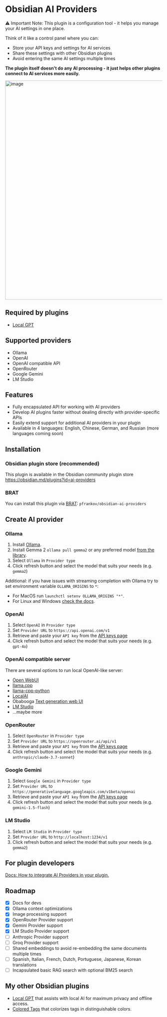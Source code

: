 # Obsidian AI Providers

⚠️ Important Note:
This plugin is a configuration tool - it helps you manage your AI settings in one place.

Think of it like a control panel where you can:
- Store your API keys and settings for AI services
- Share these settings with other Obsidian plugins
- Avoid entering the same AI settings multiple times

**The plugin itself doesn't do any AI processing - it just helps other plugins connect to AI services more easily.**

<img width="700" alt="image" src="https://github.com/user-attachments/assets/09b6313d-726c-440b-9201-1b2f2e839fa7" />

## Required by plugins
- [Local GPT](https://github.com/pfrankov/obsidian-local-gpt)

## Supported providers
- Ollama
- OpenAI
- OpenAI compatible API
- OpenRouter
- Google Gemini
- LM Studio

## Features
- Fully encapsulated API for working with AI providers
- Develop AI plugins faster without dealing directly with provider-specific APIs
- Easily extend support for additional AI providers in your plugin
- Available in 4 languages: English, Chinese, German, and Russian (more languages coming soon)

## Installation
### Obsidian plugin store (recommended)
This plugin is available in the Obsidian community plugin store https://obsidian.md/plugins?id=ai-providers

### BRAT
You can install this plugin via [BRAT](https://obsidian.md/plugins?id=obsidian42-brat): `pfrankov/obsidian-ai-providers`

## Create AI provider
### Ollama
1. Install [Ollama](https://ollama.com/).
2. Install Gemma 2 `ollama pull gemma2` or any preferred model [from the library](https://ollama.com/library).
3. Select `Ollama` in `Provider type`
4. Click refresh button and select the model that suits your needs (e.g. `gemma2`)

Additional: if you have issues with streaming completion with Ollama try to set environment variable `OLLAMA_ORIGINS` to `*`:
- For MacOS run `launchctl setenv OLLAMA_ORIGINS "*"`.
- For Linux and Windows [check the docs](https://github.com/ollama/ollama/blob/main/docs/faq.md#how-do-i-configure-ollama-server).

### OpenAI
1. Select `OpenAI` in `Provider type`
2. Set `Provider URL` to `https://api.openai.com/v1`
3. Retrieve and paste your `API key` from the [API keys page](https://platform.openai.com/api-keys)
4. Click refresh button and select the model that suits your needs (e.g. `gpt-4o`)

### OpenAI compatible server
There are several options to run local OpenAI-like server:
- [Open WebUI](https://docs.openwebui.com/tutorials/integrations/continue-dev/)
- [llama.cpp](https://github.com/ggerganov/llama.cpp)
- [llama-cpp-python](https://github.com/abetlen/llama-cpp-python#openai-compatible-web-server)
- [LocalAI](https://localai.io/model-compatibility/llama-cpp/#setup)
- Obabooga [Text generation web UI](https://github.com/pfrankov/obsidian-local-gpt/discussions/8)
- [LM Studio](https://lmstudio.ai/)
- ...maybe more

### OpenRouter
1. Select `OpenRouter` in `Provider type`
2. Set `Provider URL` to `https://openrouter.ai/api/v1`
3. Retrieve and paste your `API key` from the [API keys page](https://openrouter.ai/settings/keys)
4. Click refresh button and select the model that suits your needs (e.g. `anthropic/claude-3.7-sonnet`)

### Google Gemini
1. Select `Google Gemini` in `Provider type`
2. Set `Provider URL` to `https://generativelanguage.googleapis.com/v1beta/openai`
3. Retrieve and paste your `API key` from the [API keys page](https://aistudio.google.com/apikey)
4. Click refresh button and select the model that suits your needs (e.g. `gemini-1.5-flash`)

### LM Studio
1. Select `LM Studio` in `Provider type`
2. Set `Provider URL` to `http://localhost:1234/v1`
3. Click refresh button and select the model that suits your needs (e.g. `gemma2`)

## For plugin developers
[Docs: How to integrate AI Providers in your plugin.](./packages/sdk/README.md)

## Roadmap
- [x] Docs for devs
- [x] Ollama context optimizations
- [x] Image processing support
- [x] OpenRouter Provider support
- [x] Gemini Provider support
- [x] LM Studio Provider support
- [ ] Anthropic Provider support
- [ ] Groq Provider support
- [ ] Shared embeddings to avoid re-embedding the same documents multiple times
- [ ] Spanish, Italian, French, Dutch, Portuguese, Japanese, Korean translations
- [ ] Incapsulated basic RAG search with optional BM25 search

## My other Obsidian plugins
- [Local GPT](https://github.com/pfrankov/obsidian-local-gpt) that assists with local AI for maximum privacy and offline access.
- [Colored Tags](https://github.com/pfrankov/obsidian-colored-tags) that colorizes tags in distinguishable colors. 
